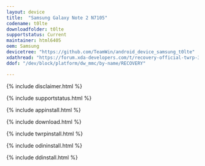 ```yaml
---
layout: device
title:  "Samsung Galaxy Note 2 N7105"
codename: t0lte
downloadfolder: t0lte
supportstatus: Current
maintainer: html6405
oem: Samsung
devicetree: "https://github.com/TeamWin/android_device_samsung_t0lte"
xdathread: "https://forum.xda-developers.com/t/recovery-official-twrp-3-5-2_9-0-t0lte-n7105.4263819/post-84858941"
ddof: "/dev/block/platform/dw_mmc/by-name/RECOVERY"

---
```


{% include disclaimer.html %}

{% include supportstatus.html %}

{% include appinstall.html %}

{% include download.html %}

{% include twrpinstall.html %}

{% include odininstall.html %}

{% include ddinstall.html %}
